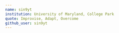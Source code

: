```yaml
---
name: sin9yt
institution: University of Maryland, College Park
quote: Improvise, Adapt, Overcome
github_user: sin9yt
---
```


